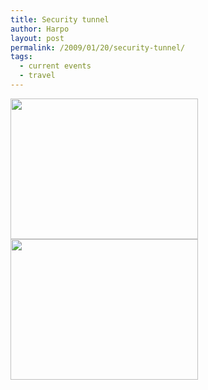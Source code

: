 ```yaml
---
title: Security tunnel
author: Harpo
layout: post
permalink: /2009/01/20/security-tunnel/
tags:
  - current events
  - travel
---
```

[<img class="alignnone size-full wp-image-364" src="http://harpojaeger.github.io/media/wp-content/uploads/2009/01/l-640-480-f16c04bf-8144-40ca-9cbb-775fb5295748.jpeg" alt="" width="300" height="225" />][1][<img class="alignnone size-full wp-image-364" src="http://harpojaeger.github.io/media/wp-content/uploads/2009/01/l-640-480-559bf698-6c63-48a1-b154-4b17ad50b21b.jpeg" alt="" width="300" height="225" />][2]

 [1]: http://harpojaeger.github.io/media/wp-content/uploads/2009/01/l-640-480-f16c04bf-8144-40ca-9cbb-775fb5295748.jpeg
 [2]: http://harpojaeger.github.io/media/wp-content/uploads/2009/01/l-640-480-559bf698-6c63-48a1-b154-4b17ad50b21b.jpeg
